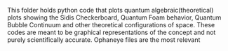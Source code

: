 This folder holds python code that plots quantum algebraic(theoretical) plots showing the Sidis Checkerboard, Quantum Foam behavior, Quantum Bubble Continuum and other theoretical configurations of space. 
These codes are meant to be graphical representations of the concept and not purely scientifically accurate.
Ophaneye files are the most relevant
